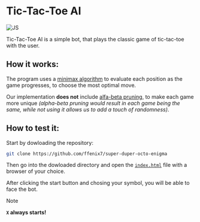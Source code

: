 # Tic-Tac-Toe AI 

<img src="https://img.shields.io/badge/JavaScript-323330?style=for-the-badge&logo=javascript&logoColor=F7DF1E" alt="JS">

<br>

Tic-Tac-Toe AI is a simple bot, that plays the classic game of tic-tac-toe with the user.

## How it works:

The program uses a [minimax algorithm](https://en.wikipedia.org/wiki/Minimax#Minimax_algorithm_with_alternate_moves) to evaluate each position as the game progresses, to choose the most optimal move.

Our implementation **does not** include [alfa-beta pruning](https://en.wikipedia.org/wiki/Alpha%E2%80%93beta_pruning), to make each game more unique _(alpha-beta pruning would result in each game being the same, while not using it allows us to add a touch of randomness)_.

## How to test it:

Start by dowloading the repository:

```bash
git clone https://github.com/ffenix7/super-duper-octo-enigma
```

Then go into the dowloaded directory and open the [`index.html`](./index.html) file with a browser of your choice.

After clicking the start button and chosing your symbol, you will be able to face the bot.

> [!NOTE]
> **`X` always starts!**